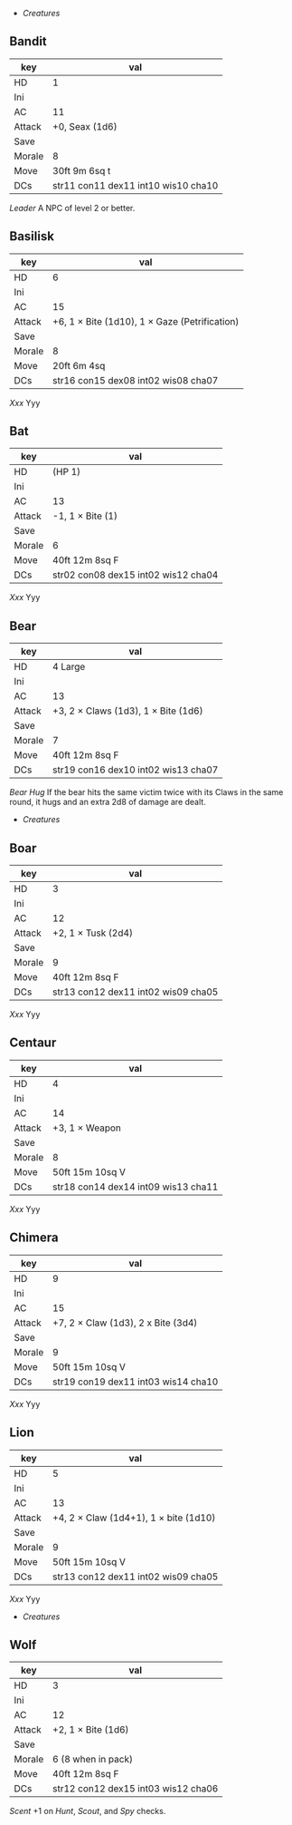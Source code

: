 
<!-- .margin.compass -->
* _Creatures_


<!-- <div.creature> -->
## Bandit

| key    | val                                 |
|--------|-------------------------------------|
| HD     | 1                                   |
| Ini    |                                     |
| AC     | 11                                  |
| Attack | +0, Seax (1d6)                      |
| Save   |                                     |
| Morale | 8                                   |
| Move   | 30ft 9m 6sq t                       |
| DCs    | str11 con11 dex11 int10 wis10 cha10 |

_Leader_ A NPC of level 2 or better.
<!-- </div> -->

<!-- <div.creature> -->
## Basilisk

| key    | val                                 |
|--------|-------------------------------------|
| HD     | 6                                   |
| Ini    |                                     |
| AC     | 15                                  |
| Attack | +6, 1 × Bite (1d10), 1 × Gaze (Petrification) |
| Save   |                                     |
| Morale | 8                                   |
| Move   | 20ft 6m 4sq                         |
| DCs    | str16 con15 dex08 int02 wis08 cha07 |

_Xxx_ Yyy
<!-- </div> -->

<!-- <div.creature> -->
## Bat

| key    | val                                 |
|--------|-------------------------------------|
| HD     | (HP 1)                              |
| Ini    |                                     |
| AC     | 13                                  |
| Attack | -1, 1 × Bite (1)                    |
| Save   |                                     |
| Morale | 6                                   |
| Move   | 40ft 12m 8sq F                      |
| DCs    | str02 con08 dex15 int02 wis12 cha04 |

_Xxx_ Yyy
<!-- </div> -->

<!-- <div.creature> -->
## Bear

| key    | val                                 |
|--------|-------------------------------------|
| HD     | 4 Large                             |
| Ini    |                                     |
| AC     | 13                                  |
| Attack | +3, 2 × Claws (1d3), 1 × Bite (1d6) |
| Save   |                                     |
| Morale | 7                                   |
| Move   | 40ft 12m 8sq F                      |
| DCs    | str19 con16 dex10 int02 wis13 cha07 |

_Bear Hug_ If the bear hits the same victim twice with its Claws in the same round, it hugs and an extra 2d8 of damage are dealt.
<!-- </div> -->

<!-- PAGE BREAK creatures -->

<!-- .margin.compass -->
* _Creatures_

<!-- <div.creature> -->
## Boar

| key    | val                                 |
|--------|-------------------------------------|
| HD     | 3                                   |
| Ini    |                                     |
| AC     | 12                                  |
| Attack | +2, 1 × Tusk (2d4)                  |
| Save   |                                     |
| Morale | 9                                   |
| Move   | 40ft 12m 8sq F                      |
| DCs    | str13 con12 dex11 int02 wis09 cha05 |

_Xxx_ Yyy
<!-- </div> -->

<!-- <div.creature> -->
## Centaur

| key    | val                                 |
|--------|-------------------------------------|
| HD     | 4                                   |
| Ini    |                                     |
| AC     | 14                                  |
| Attack | +3, 1 × Weapon                      |
| Save   |                                     |
| Morale | 8                                   |
| Move   | 50ft 15m 10sq V                     |
| DCs    | str18 con14 dex14 int09 wis13 cha11 |

_Xxx_ Yyy
<!-- </div> -->

<!-- <div.creature> -->
## Chimera

| key    | val                                 |
|--------|-------------------------------------|
| HD     | 9                                   |
| Ini    |                                     |
| AC     | 15                                  |
| Attack | +7, 2 × Claw (1d3), 2 x Bite (3d4)  |
| Save   |                                     |
| Morale | 9                                   |
| Move   | 50ft 15m 10sq V                     |
| DCs    | str19 con19 dex11 int03 wis14 cha10 |

_Xxx_ Yyy
<!-- </div> -->

<!-- <div.creature> -->
## Lion

| key    | val                                 |
|--------|-------------------------------------|
| HD     | 5                                   |
| Ini    |                                     |
| AC     | 13                                  |
| Attack | +4, 2 × Claw (1d4+1), 1 × bite (1d10) |
| Save   |                                     |
| Morale | 9                                   |
| Move   | 50ft 15m 10sq V                     |
| DCs    | str13 con12 dex11 int02 wis09 cha05 |

_Xxx_ Yyy
<!-- </div> -->

<!-- PAGE BREAK creatures -->

<!-- .margin.compass -->
* _Creatures_

<!-- <div.creature> -->
## Wolf

| key    | val                                 |
|--------|-------------------------------------|
| HD     | 3                                   |
| Ini    |                                     |
| AC     | 12                                  |
| Attack | +2, 1 × Bite (1d6)                  |
| Save   |                                     |
| Morale | 6 (8 when in pack)                  |
| Move   | 40ft 12m 8sq F                      |
| DCs    | str12 con12 dex15 int03 wis12 cha06 |

_Scent_ +1 on _Hunt_, _Scout_, and _Spy_ checks.
<!-- </div> -->


<script>

  var mean = function() {
    return Math.ceil(
      Array.from(arguments).reduce(function(s, e) { return s + e; }) /
      arguments.length);
  };
  var invert = function(h) {
    return Object.keys(h).reduce(
      function(hh, k) { hh[k] = 21 - h[k]; return hh; },
      {});
  };

  var findKey = function(e, k) {
    return elts(e, 'td')
      .find(function(tde) { return tde.textContent.trim() === k; });
  };
  var findValue = function(e, k) {
    return findKey(e, k)
      .nextElementSibling.textContent.trim();
  };
  var setValue = function(e, k, v) {
    var ke = findKey(e, k);
    var ve = ke.nextElementSibling;
    ve.innerHTML = '';
    if (typeof v === 'string') { ve.textContent = '' + v; }
    else { ve.appendChild(v); }
  };

  var htos = function(h) {
    return Object.keys(h)
      .map(function(k) { return k.toUpperCase() + h[k]; })
      .join(' ');
  };

  onDocumentReady(function() {

    elts('.creature').forEach(function(e) {

      var hdt = findValue(e, 'HD');
      var hd = parseInt(hdt, 10);
      var hd2 = Math.floor(hd / 2);
      var hp = Math.floor(hd * 4.5);
      if (hdt.slice(0, 1) === '(') { setValue(e, 'HD', hdt); }
      else { setValue(e, 'HD', `${hdt} (HP ${hp})`); }

      var ke = findKey(e, 'DCs');
      var ve = ke.nextElementSibling;
      var t = ve.textContent;
      ve.textContent = '';

      var dch = t.split(' ').reduce(
        function(h, ss) {
          var k = ss.slice(0, 3);
          var v = parseInt(ss.slice(3), 10);
          h[k] = v;
          return h; },
        {});
      var tch = invert(dch);
      var tc2h = {};
      tc2h.bod = mean(tch.str, tch.con, tch.dex);
      tc2h.sou = mean(tch.int, tch.wis, tch.cha);
      tc2h.phy = mean(tch.str, tch.con);
      tc2h.eva = mean(tch.dex, tch.int);
      tc2h.men = mean(tch.wis, tch.cha);
      tc2h.lea = mean(tch.int, tch.wis);
      tc2h.imp = mean(tch.dex, tch.wis);
      tc2h.all = mean(tch.str, tch.con, tch.dex, tch.int, tch.wis, tch.cha);
      var dc2h = invert(tc2h);

      // DCs

      ve.appendChild(c('div.dcs', htos(dch)));

      var dcxh = {
        bod: dc2h.bod, sou: dc2h.sou,
        phy: dc2h.phy, eva: dc2h.eva, men: dc2h.men,
        imp: dc2h.imp };
      ve.appendChild(c('div.dcs', htos(dcxh)));

      // Initiative

      setValue(e, 'Ini', '1d20 + ' + dc2h.imp);

      // Save

      var savh = { phy: tc2h.phy, eva: tc2h.eva, men: tc2h.men };
      setValue(e, 'Save', c('div.dcs', `1d20 + ${hd2} ≥ ${htos(savh)}`));

      // Morale

      var mor = findValue(e, 'Morale');
      setValue(e, 'Morale', `2d6 ≤ ${mor}`);
    });
  });

  onDocumentReady(function() {

    //
    // generate compass...

    var pages = elts('[data-aa-title="creatures"] .page');

    var firsts = pages.map(function(pe) {
      return elt(pe, '.creature h2').textContent; });

    pages.forEach(function(pe, i) {
      var k = firsts[i];
      var ule = elt(pe, 'ul.compass');
      firsts.forEach(function(f, j) {
        var lie;
        if (i === j) {
          lie = c('li', ''); lie.appendChild(c('strong', f)); }
        else {
          lie = c('li', f); }
        ule.appendChild(lie);
      });
    });
  });
</script>

